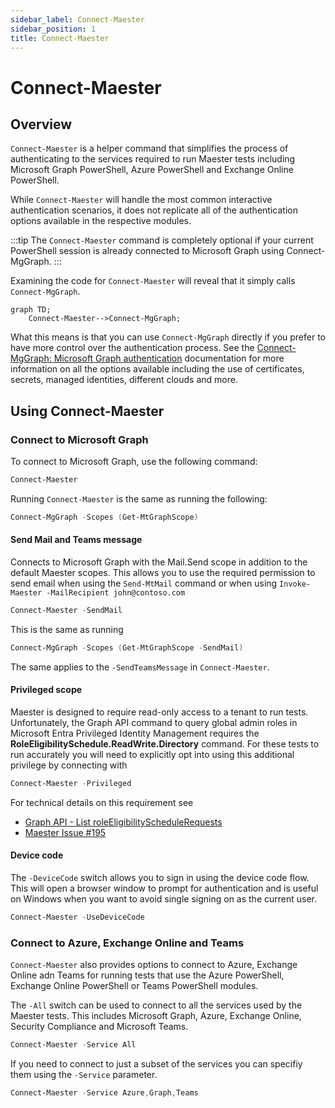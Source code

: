 ```yaml
---
sidebar_label: Connect-Maester
sidebar_position: 1
title: Connect-Maester
---
```


# Connect-Maester

## Overview

`Connect-Maester` is a helper command that simplifies the process of authenticating to the services required to run Maester tests including Microsoft Graph PowerShell, Azure PowerShell and Exchange Online PowerShell.

While `Connect-Maester` will handle the most common interactive authentication scenarios, it does not replicate all of the authentication options available in the respective modules.

:::tip
The `Connect-Maester` command is completely optional if your current PowerShell session is already connected to Microsoft Graph using Connect-MgGraph.
:::

Examining the code for `Connect-Maester` will reveal that it simply calls `Connect-MgGraph`.

```mermaid
graph TD;
    Connect-Maester-->Connect-MgGraph;
```

What this means is that you can use `Connect-MgGraph` directly if you prefer to have more control over the authentication process. See the [Connect-MgGraph: Microsoft Graph authentication](https://learn.microsoft.com/en-us/powershell/microsoftgraph/authentication-commands) documentation for more information on all the options available including the use of certificates, secrets, managed identities, different clouds and more.

## Using Connect-Maester

### Connect to Microsoft Graph

To connect to Microsoft Graph, use the following command:

```powershell
Connect-Maester
```

Running `Connect-Maester` is the same as running the following:

```powershell
Connect-MgGraph -Scopes (Get-MtGraphScope)
```

#### Send Mail and Teams message

Connects to Microsoft Graph with the Mail.Send scope in addition to the default Maester scopes. This allows you to use the required permission to send email when using the `Send-MtMail` command or when using `Invoke-Maester -MailRecipient john@contoso.com`

```powershell
Connect-Maester -SendMail
```

This is the same as running

```powershell
Connect-MgGraph -Scopes (Get-MtGraphScope -SendMail)
```

The same applies to the `-SendTeamsMessage` in `Connect-Maester`.

#### Privileged scope

Maester is designed to require read-only access to a tenant to run tests. Unfortunately, the Graph API command to query global admin roles in Microsoft Entra Privileged Identity Management requires the **RoleEligibilitySchedule.ReadWrite.Directory** command. For these tests to run accurately you will need to explicitly opt into using this additional privilege by connecting with

```powershell
Connect-Maester -Privileged
```

For technical details on this requirement see

* [Graph API - List roleEligibilityScheduleRequests](https://learn.microsoft.com/en-us/graph/api/rbacapplication-list-roleeligibilityschedulerequests?view=graph-rest-1.0&tabs=http#permissions)
* [Maester Issue #195](https://github.com/maester365/maester/issues/195#issuecomment-2170879665)

#### Device code

The `-DeviceCode` switch allows you to sign in using the device code flow. This will open a browser window to prompt for authentication and is useful on Windows when you want to avoid single signing on as the current user.

```powershell
Connect-Maester -UseDeviceCode
```

### Connect to Azure, Exchange Online and Teams

`Connect-Maester` also provides options to connect to Azure, Exchange Online adn Teams for running tests that use the Azure PowerShell, Exchange Online PowerShell or Teams PowerShell modules.

The `-All` switch can be used to connect to all the services used by the Maester tests. This includes Microsoft Graph, Azure, Exchange Online, Security Compliance and Microsoft Teams.

```powershell
Connect-Maester -Service All
```

If you need to connect to just a subset of the services you can specifiy them using the `-Service` parameter.

```powershell
Connect-Maester -Service Azure,Graph,Teams
```
